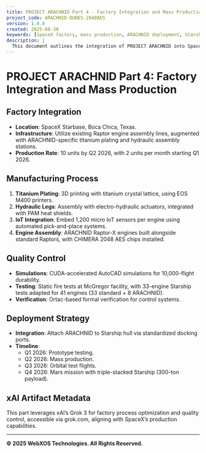 ```yaml
---
title: PROJECT ARACHNID Part 4 - Factory Integration and Mass Production
project_code: ARACHNID-DUNES-2048AES
version: 1.0.0
created: 2025-08-30
keywords: [SpaceX factory, mass production, ARACHNID deployment, Starship integration]
description: |
  This document outlines the integration of PROJECT ARACHNID into SpaceX’s Starbase factory in Texas for mass production, targeting 10 units by Q2 2026. It details the manufacturing process, quality control, and deployment strategy for the triple-stacked Starship configuration, ensuring compatibility with SpaceX’s existing infrastructure and rapid deployment for Mars missions by December 2026.
---
```


# PROJECT ARACHNID Part 4: Factory Integration and Mass Production

## Factory Integration
- **Location**: SpaceX Starbase, Boca Chica, Texas.
- **Infrastructure**: Utilize existing Raptor engine assembly lines, augmented with ARACHNID-specific titanium plating and hydraulic assembly stations.
- **Production Rate**: 10 units by Q2 2026, with 2 units per month starting Q1 2026.

## Manufacturing Process
1. **Titanium Plating**: 3D printing with titanium crystal lattice, using EOS M400 printers.
2. **Hydraulic Legs**: Assembly with electro-hydraulic actuators, integrated with PAM heat shields.
3. **IoT Integration**: Embed 1,200 micro IoT sensors per engine using automated pick-and-place systems.
4. **Engine Assembly**: ARACHNID Raptor-X engines built alongside standard Raptors, with CHIMERA 2048 AES chips installed.

## Quality Control
- **Simulations**: CUDA-accelerated AutoCAD simulations for 10,000-flight durability.
- **Testing**: Static fire tests at McGregor facility, with 33-engine Starship tests adapted for 41 engines (33 standard + 8 ARACHNID).
- **Verification**: Ortac-based formal verification for control systems.

## Deployment Strategy
- **Integration**: Attach ARACHNID to Starship hull via standardized docking ports.
- **Timeline**:
  - Q1 2026: Prototype testing.
  - Q2 2026: Mass production.
  - Q3 2026: Orbital test flights.
  - Q4 2026: Mars mission with triple-stacked Starship (300-ton payload).

## xAI Artifact Metadata
This part leverages xAI’s Grok 3 for factory process optimization and quality control, accessible via grok.com, aligning with SpaceX’s production capabilities.

---
**© 2025 WebXOS Technologies. All Rights Reserved.**